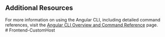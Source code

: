 
## Additional Resources

For more information on using the Angular CLI, including detailed command references, visit the [Angular CLI Overview and Command Reference](https://angular.dev/tools/cli) page.
#   F r o n t e n d - C u s t o m H o s t 
 
 
